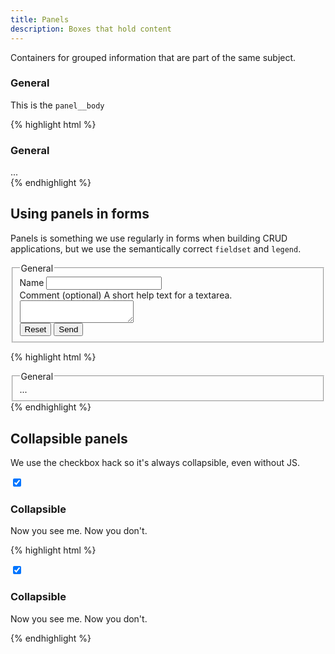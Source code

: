 ```yaml
---
title: Panels
description: Boxes that hold content
---
```


Containers for grouped information that are part of the same subject.

<div class="fp-example">
	<div class="panel">
		<div class="panel__heading">
			<h3 class="panel__title">General</h3>
		</div>
		<div class="panel__body">
			<p>This is the <code>panel__body</code></p>
		</div>
	</div>
</div>

{% highlight html %}
<div class="panel">
	<div class="panel__heading">
		<h3 class="panel__title">General</h3>
	</div>
	<div class="panel__body">
		...
	</div>
</div>
{% endhighlight %}

## Using panels in forms

Panels is something we use regularly in forms when building CRUD applications, but we use the semantically correct `fieldset` and `legend`.

<div class="fp-example">
	<fieldset class="panel">
		<legend class="panel__title">General</legend>
		<div class="panel__body">
			<div class="form__group">
				<label for="panelinputid" class="form__label">Name</label>
				<input id="panelinputid" name="panelinputname" type="text" class="form__field" />
			</div>
			<div class="form__group">
				<label for="paneltextareid" class="form__label">Comment <span class="form__label-meta">(optional)</span></label>
				<span class="form__helptext" id="paneltextareahelptext">A short help text for a textarea.</span>
				<textarea name="textareaname" id="paneltextareaid" class="form__textarea" aria-describedby="paneltextareahelptext"></textarea>
			</div>
			<div class="form__actions">
				<button class="button button--default" type="reset">Reset</button>
				<button class="button button--primary" type="submit">Send</button>
			</div>
		</div>
	</fieldset>
</div>

{% highlight html %}
<fieldset class="panel">
	<legend class="panel__title">General</legend>
	<div class="panel__body">
		...
	</div>
</fieldset>
{% endhighlight %}

## Collapsible panels

We use the checkbox hack so it's always collapsible, even without JS.

<div class="fp-example">
	<div class="panel panel--collapsible">
		<input type="checkbox" class="panel__trigger" id="panelXtrigger" checked="checked" />
		<label for="panelXtrigger" class="panel__toggler" aria-label="Click to toggle this panel">
		</label>
		<div class="panel__heading">
			<h3 class="panel__title">Collapsible</h3>
		</div>
		<div class="panel__body">
			<p>Now you see me. Now you don't.</p>
		</div>
	</div>
</div>

{% highlight html %}
<div class="panel panel--collapsible">
	<input type="checkbox" class="panel__trigger" id="panelXtrigger" checked="checked" />
	<label for="panelXtrigger" class="panel__toggler" aria-label="Click to toggle this panel">
	</label>
	<div class="panel__heading">
		<h3 class="panel__title">Collapsible</h3>
	</div>
	<div class="panel__body">
		<p>Now you see me. Now you don't.</p>
	</div>
</div>
{% endhighlight %}
